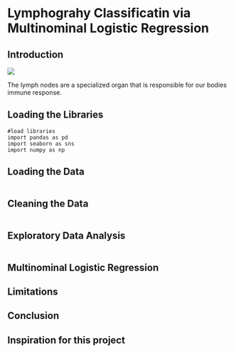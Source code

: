 # Lymphograhy Classificatin via Multinominal Logistic Regression

## Introduction
![](https://healthjade.net/wp-content/uploads/2019/12/lymph-node-infection.jpg)

The lymph nodes are a specialized organ that is responsible for our bodies immune response.

## Loading the Libraries
```
#load libraries
import pandas as pd
import seaborn as sns
import numpy as np
```

## Loading the Data
```

```

## Cleaning the Data
```

```

## Exploratory Data Analysis
```

```

## Multinominal Logistic Regression



## Limitations

## Conclusion


## Inspiration for this project



